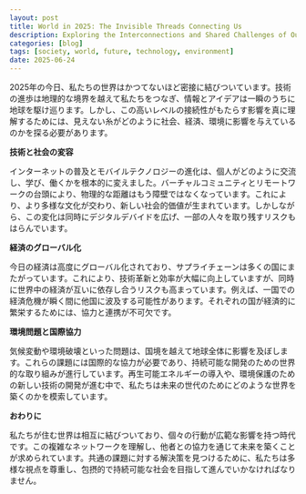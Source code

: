 ```yaml
---
layout: post
title: World in 2025: The Invisible Threads Connecting Us
description: Exploring the Interconnections and Shared Challenges of Our Global Community
categories: [blog]
tags: [society, world, future, technology, environment]
date: 2025-06-24
---
```

2025年の今日、私たちの世界はかつてないほど密接に結びついています。技術の進歩は地理的な境界を越えて私たちをつなぎ、情報とアイデアは一瞬のうちに地球を駆け巡ります。しかし、この高いレベルの接続性がもたらす影響を真に理解するためには、見えない糸がどのように社会、経済、環境に影響を与えているのかを探る必要があります。

**技術と社会の変容**

インターネットの普及とモバイルテクノロジーの進化は、個人がどのように交流し、学び、働くかを根本的に変えました。バーチャルコミュニティとリモートワークの台頭により、物理的な距離はもう障壁ではなくなっています。これにより、より多様な文化が交わり、新しい社会的価値が生まれています。しかしながら、この変化は同時にデジタルデバイドを広げ、一部の人々を取り残すリスクもはらんでいます。

**経済のグローバル化**

今日の経済は高度にグローバル化されており、サプライチェーンは多くの国にまたがっています。これにより、技術革新と効率が大幅に向上していますが、同時に世界中の経済が互いに依存し合うリスクも高まっています。例えば、一国での経済危機が瞬く間に他国に波及する可能性があります。それぞれの国が経済的に繁栄するためには、協力と連携が不可欠です。

**環境問題と国際協力**

気候変動や環境破壊といった問題は、国境を越えて地球全体に影響を及ぼします。これらの課題には国際的な協力が必要であり、持続可能な開発のための世界的な取り組みが進行しています。再生可能エネルギーの導入や、環境保護のための新しい技術の開発が進む中で、私たちは未来の世代のためにどのような世界を築くのかを模索しています。

**おわりに**

私たちが住む世界は相互に結びついており、個々の行動が広範な影響を持つ時代です。この複雑なネットワークを理解し、他者との協力を通じて未来を築くことが求められています。共通の課題に対する解決策を見つけるために、私たちは多様な視点を尊重し、包摂的で持続可能な社会を目指して進んでいかなければなりません。